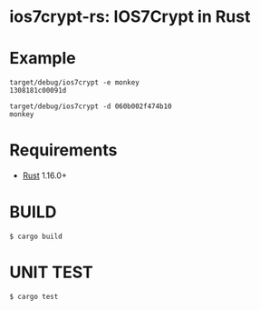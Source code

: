 # ios7crypt-rs: IOS7Crypt in Rust

# Example

```console
target/debug/ios7crypt -e monkey
1308181c00091d

target/debug/ios7crypt -d 060b002f474b10
monkey
```

# Requirements

* [Rust](http://www.rust-lang.org/) 1.16.0+

# BUILD

```console
$ cargo build
```

# UNIT TEST

```console
$ cargo test
```
